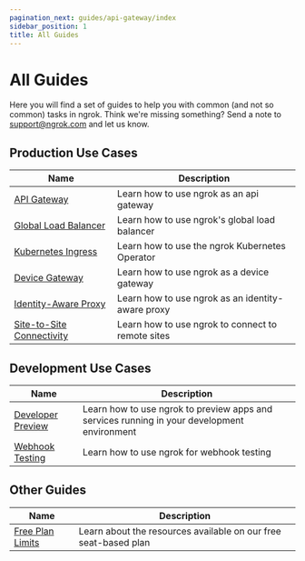 ```yaml
---
pagination_next: guides/api-gateway/index
sidebar_position: 1
title: All Guides
---
```


# All Guides

Here you will find a set of guides to help you with common (and not so common) tasks in ngrok. Think we're missing something? Send a note to [support@ngrok.com](mailto:support@ngrok.com) and let us know.


## Production Use Cases
| Name                                                   | Description                                                                                    |
|--------------------------------------------------------|------------------------------------------------------------------------------------------------|
| [API Gateway](api-gateway)                             | Learn how to use ngrok as an api gateway |
| [Global Load Balancer](global-load-balancer)           | Learn how to use ngrok's global load balancer |
| [Kubernetes Ingress](kubernetes-ingress)               | Learn how to use the ngrok Kubernetes Operator |
| [Device Gateway](/guides/device-gateway)               | Learn how to use ngrok as a device gateway                                                     |
| [Identity-Aware Proxy](identity-aware-proxy)           | Learn how to use ngrok as an identity-aware proxy |
| [Site-to-Site Connectivity](site-to-site-connectivity) | Learn how to use ngrok to connect to remote sites                                              |



## Development Use Cases

| Name                                   | Description                                                                                 |
|----------------------------------------|---------------------------------------------------------------------------------------------|
| [Developer Preview](developer-preview) | Learn how to use ngrok to preview apps and services running in your development environment |
| [Webhook Testing](webhook-testing)     | Learn how to use ngrok for webhook testing | 


## Other Guides
| Name                                       | Description                                                                                 |
|--------------------------------------------|---------------------------------------------------------------------------------------------|
| [Free Plan Limits](other-guides/limits.md) | Learn about the resources available on our free seat-based plan |


